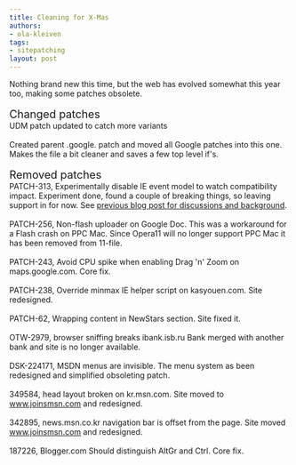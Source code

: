 ```yaml
---
title: Cleaning for X-Mas
authors:
- ola-kleiven
tags:
- sitepatching
layout: post
---
```

Nothing brand new this time, but the web has evolved somewhat this year too, making some patches obsolete.<br/><br/><span style="font-size: 140%">Changed patches</span><br/>UDM patch updated to catch more variants<br/><br/>Created parent .google. patch and moved all Google patches into this one. Makes the file a bit cleaner and saves a few top level if&#39;s.<br/> <br/><span style="font-size: 140%">Removed patches</span><br/>PATCH-313, Experimentally disable IE event model to watch compatibility impact. Experiment done, found a couple of breaking things, so leaving support in for now. See <a href="http://my.opera.com/sitepatching/blog/show.dml/21280702" target="_blank">previous blog post for discussions and background</a>.<br/><br/>PATCH-256, Non-flash uploader on Google Doc. This was a workaround for a Flash crash on PPC Mac. Since Opera11 will no longer support PPC Mac it has been removed from 11-file.<br/><br/>PATCH-243, Avoid CPU spike when enabling Drag &#39;n&#39; Zoom on maps.google.com. Core fix.<br/><br/>PATCH-238, Override minmax IE helper script on kasyouen.com. Site redesigned.<br/><br/>PATCH-62, Wrapping content in NewStars section. Site fixed it.<br/><br/>OTW-2979, browser sniffing breaks ibank.isb.ru Bank merged with another bank and site is no longer available.<br/><br/>DSK-224171, MSDN menus are invisible. The menu system as been redesigned and simplified obsoleting patch.<br/><br/>349584, head layout broken on kr.msn.com. Site moved to www.joinsmsn.com and redesigned.<br/><br/>342895, news.msn.co.kr navigation bar is offset from the page. Site moved www.joinsmsn.com and redesigned.<br/><br/>187226, Blogger.com Should distinguish AltGr and Ctrl. Core fix.
